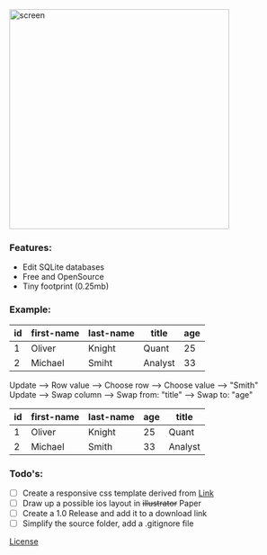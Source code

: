 <img width="391" alt="screen" src="https://dl.dropboxusercontent.com/u/2559476/Screen%20Shot%202015-10-31%20at%2010.05.38.png">


### Features:
- Edit SQLite databases
- Free and OpenSource
- Tiny footprint (0.25mb)

### Example:
id  | first-name | last-name | title | age
--- | ---------- | ----------| ----- | ---
1  | Oliver | Knight | Quant | 25
2  | Michael | Smiht | Analyst | 33

Update --> Row value --> Choose row --> Choose value --> "Smith"<br>
Update --> Swap column --> Swap from: "title" --> Swap to: "age"

id  | first-name | last-name | age | title
--- | ---------- | ----------| --- | -----
1  | Oliver | Knight | 25 | Quant
2  | Michael | Smith | 33 | Analyst

### Todo's:
- [ ] Create a responsive css template derived from [Link](http://bradfrost.com/blog/web/responsive-nav-patterns/)
- [ ] Draw up a possible ios layout in ~~illustrator~~ Paper
- [ ] Create a 1.0 Release and add it to a download link
- [ ] Simplify the source folder, add a .gitignore file

[License](http://opensource.org/licenses/MIT) 